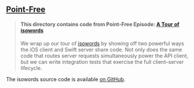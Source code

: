 ## [Point-Free](https://www.pointfree.co)

> #### This directory contains code from Point-Free Episode: [A Tour of isowords](https://www.pointfree.co/episodes/ep145-a-tour-of-isowords-part-4)
>
> We wrap up our tour of [isowords](https://www.isowords.xyz) by showing off two powerful ways the iOS client and Swift server share code. Not only does the same code that routes server requests simultaneously power the API client, but we can write integration tests that exercise the full client–server lifecycle.

The isowords source code is available [on GitHub](https://github.com/pointfreeco/isowords/tree/c2793f4aacbbe5273062ab2a064bb743b74bf9de).

